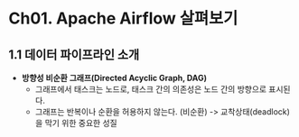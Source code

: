 # Ch01. Apache Airflow 살펴보기


## 1.1 데이터 파이프라인 소개

* **방향성 비순환 그래프(Directed Acyclic Graph, DAG)**
  * 그래프에서 태스크는 노드로, 태스크 간의 의존성은 노드 간의 방향으로 표시된다.
  * 그래프는 반복이나 순환을 허용하지 않는다. (비순환) -> 교착상태(deadlock)을 막기 위한 중요한 성질


